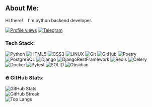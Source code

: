 ##  About Me:
Hi there!<img src="https://media.giphy.com/media/hvRJCLFzcasrR4ia7z/giphy.gif" width="12px"/> I'm python backend developer.

[![Profile views](https://visitcount.itsvg.in/api?id=UserSemDev&icon=0&color=12)](https://visitcount.itsvg.in)
[![Telegram](https://img.shields.io/badge/Telegram-blue?logo=telegram&logoColor=white&style=flat)](https://t.me/DevArchitector)

### Tech Stack:
![Python](https://img.shields.io/badge/Python-%233776AB.svg?style=flat&logo=Python&logoColor=yellow)
![HTML5](https://img.shields.io/badge/html5-%23E34F26.svg?style=flat&logo=html5&logoColor=white)
![CSS3](https://img.shields.io/badge/css3-%231572B6.svg?style=flat&logo=css3&logoColor=white)
![LINUX](https://img.shields.io/badge/Linux-FCC624?style=flat&logo=linux&logoColor=black)
![Git](https://img.shields.io/badge/Git-%23F05032.svg?style=flat&logo=Git&logoColor=white)
![GitHub](https://img.shields.io/badge/GitHub-%23181717.svg?style=flat&logo=GitHub&logoColor=white)
![Poetry](https://img.shields.io/badge/Poetry-%2360A5FA.svg?style=flat&logo=Poetry&logoColor=white)<br>
![PostgreSQL](https://img.shields.io/badge/PostgreSQL-%234169E1.svg?style=flat&logo=PostgreSQL&logoColor=white)
![Django](https://img.shields.io/badge/Django-%23092E20.svg?style=flat&logo=Django&logoColor=black)
![DjangoRestFramework](https://img.shields.io/badge/DjangoRestFramework-%236065FA.svg?style=flat&logo=DjangoRestFramework&logoColor=!)
![Redis](https://img.shields.io/badge/Redis-092E20?style=flat&logo=Redis)
![Celery](https://img.shields.io/badge/Celery-092E20?style=flat&logo=Celery)<br>
![Docker](https://img.shields.io/badge/Docker-%230db7ed.svg?style=flat&logo=Docker&logoColor=white)
![Pytest](https://img.shields.io/badge/Pytest-%230A9EDC.svg?style=flat&logo=Pytest&logoColor=white)
![SOLID](https://img.shields.io/badge/SOLID-%232C4F7C.svg?style=flat&logo=SOLID&logoColor=white)
![Obsidian](https://img.shields.io/badge/Obsidian-%237C3AED.svg?style=flat&logo=Obsidian&logoColor=white)

### :fire: GitHub Stats:

![GitHub Stats](https://github-readme-stats.vercel.app/api?username=UserSemDev&theme=catppuccin_latte&hide_border=false&include_all_commits=true&count_private=true)<br/>
![GitHub Streak](https://github-readme-streak-stats.herokuapp.com/?user=UserSemDev&theme=catppuccin_latte&hide_border=false)<br/>
![Top Langs](https://github-readme-stats.vercel.app/api/top-langs/?username=UserSemDev&theme=catppuccin_latte&hide_border=false&include_all_commits=true&count_private=true&layout=compact)
